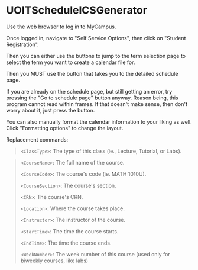 # UOITScheduleICSGenerator
Use the web browser to log in to MyCampus.

Once logged in, navigate to "Self Service Options", then click on "Student Registration".

Then you can either use the buttons to jump to the term selection page to select the term you want to create a calendar file for.

Then you MUST use the button that takes you to the detailed schedule page.

If you are already on the schedule page, but still getting an error, try pressing the "Go to schedule page" button anyway.
Reason being, this program cannot read within frames. If that doesn't make sense, then don't worry about it, just press the button.

You can also manually format the calendar information to your liking as well.
Click "Formatting options" to change the layout.

Replacement commands:
> `<ClassType>`: The type of this class (ie., Lecture, Tutorial, or Labs).

> `<CourseName>`: The full name of the course.
> 
> `<CourseCode>`: The course's code (ie. MATH 1010U).
> 
> `<CourseSection>`: The course's section.
> 
> `<CRN>`: The course's CRN.
> 
> `<Location>`: Where the course takes place.
> 
> `<Instructor>`: The instructor of the course.
> 
> `<StartTime>`: The time the course starts.
> 
> `<EndTime>`: The time the course ends.
> 
> `<WeekNumber>`: The week number of this course (used only for biweekly courses, like labs)
